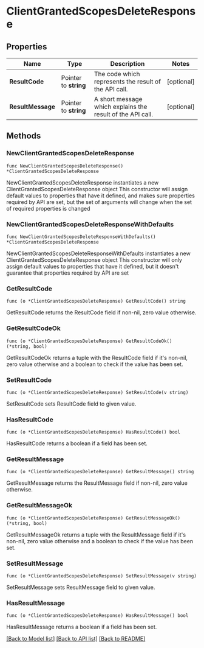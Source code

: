 # ClientGrantedScopesDeleteResponse

## Properties

Name | Type | Description | Notes
------------ | ------------- | ------------- | -------------
**ResultCode** | Pointer to **string** | The code which represents the result of the API call. | [optional] 
**ResultMessage** | Pointer to **string** | A short message which explains the result of the API call. | [optional] 

## Methods

### NewClientGrantedScopesDeleteResponse

`func NewClientGrantedScopesDeleteResponse() *ClientGrantedScopesDeleteResponse`

NewClientGrantedScopesDeleteResponse instantiates a new ClientGrantedScopesDeleteResponse object
This constructor will assign default values to properties that have it defined,
and makes sure properties required by API are set, but the set of arguments
will change when the set of required properties is changed

### NewClientGrantedScopesDeleteResponseWithDefaults

`func NewClientGrantedScopesDeleteResponseWithDefaults() *ClientGrantedScopesDeleteResponse`

NewClientGrantedScopesDeleteResponseWithDefaults instantiates a new ClientGrantedScopesDeleteResponse object
This constructor will only assign default values to properties that have it defined,
but it doesn't guarantee that properties required by API are set

### GetResultCode

`func (o *ClientGrantedScopesDeleteResponse) GetResultCode() string`

GetResultCode returns the ResultCode field if non-nil, zero value otherwise.

### GetResultCodeOk

`func (o *ClientGrantedScopesDeleteResponse) GetResultCodeOk() (*string, bool)`

GetResultCodeOk returns a tuple with the ResultCode field if it's non-nil, zero value otherwise
and a boolean to check if the value has been set.

### SetResultCode

`func (o *ClientGrantedScopesDeleteResponse) SetResultCode(v string)`

SetResultCode sets ResultCode field to given value.

### HasResultCode

`func (o *ClientGrantedScopesDeleteResponse) HasResultCode() bool`

HasResultCode returns a boolean if a field has been set.

### GetResultMessage

`func (o *ClientGrantedScopesDeleteResponse) GetResultMessage() string`

GetResultMessage returns the ResultMessage field if non-nil, zero value otherwise.

### GetResultMessageOk

`func (o *ClientGrantedScopesDeleteResponse) GetResultMessageOk() (*string, bool)`

GetResultMessageOk returns a tuple with the ResultMessage field if it's non-nil, zero value otherwise
and a boolean to check if the value has been set.

### SetResultMessage

`func (o *ClientGrantedScopesDeleteResponse) SetResultMessage(v string)`

SetResultMessage sets ResultMessage field to given value.

### HasResultMessage

`func (o *ClientGrantedScopesDeleteResponse) HasResultMessage() bool`

HasResultMessage returns a boolean if a field has been set.


[[Back to Model list]](../README.md#documentation-for-models) [[Back to API list]](../README.md#documentation-for-api-endpoints) [[Back to README]](../README.md)


